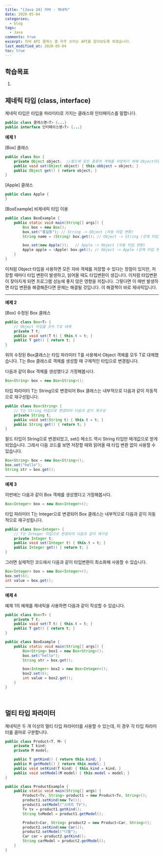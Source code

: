 ```yaml
---
title: "[Java 24] 자바 - 제네릭"
date: 2020-05-04
categories:
  - blog
tags:
  - Java
comments: true
excerpt: 자바 API 클래스 중 자주 쓰이는 API를 알아보도록 하겠습니다.
last_modified_at: 2020-05-04
toc: true
---
```


## 학습목표

1. 

## 제네릭 타입 (class<T>, interface<T>)

제네릭 타입은 타입을 파라미터로 가지는 클래스와 인터페이스를 말합니다. 

```java
public class 클래스명<T> {...}
public interface 인터페이스명<T> {...}
```

**예제 1**

[Box] 클래스 

```java
public class Box {
	private Object object;	//필드에 모든 종류의 객체를 저장하기 위해 Object타입 선언
	public void set(Object object) { this.obbject = object; }
	public Object get() { return object; }
}
```

[Apple] 클래스

```java
public class Apple {
}
```

[BoxExample] 비제네릭 타입 이용

```java
public class BoxExample {
	public static void main(String[] args]) {
		Box box = new Box();
		box.set("홍길동");	// String -> Object (자동 타입 변환)
		String name = (String) box.get(); // Object -> String (강제 타입 변환)

		box.set(new Apple());	// Apple -> Object (자동 타입 변환)
		Apple apple = (Apple) box.get(); // Object -> Apple (강제 타입 변환) 
	}
}
```

이처럼 Object 타입을 사용하면 모든 자바 객체를 저장할 수 있다는 장점이 있지만, 저장할 때마다 타입 변환이 발생하고, 읽어올 때도 타입변환이 생깁니다. 이처럼 타입변환이 잦아지게 되면 프로그램 성능에 좋지 않은 영향을 끼칩니다. 그렇다면 이 매번 발생하면 타입 변환을 해결해준다면 문제는 해결될 것입니다. 이 해결책이 바로 제네릭입니다. 

----------------------------------------------

**예제 2**

[Box] 수정된 Box 클래스 

```java
public class Box<T> {
	// Object 타입을 모두 T로 대체
	private T t;	
	public void set(T t) { this.t = t; }
	public T get() { return t; }
}
```

위의 수정된 Box클래스는 타입 파라미터 T를 사용해서 Object 객체를 모두 T로 대체했습니다. T는 Box 클래스로 객체를 생성할 때 구체적인 타입으로 변경됩니다. 

다음과 같이 Box 객체를 생성했다고 가정해봅시다.

```java
Box<String> box = new Box<String>();
```

타입 파라미터 T는 String으로 변경되어 Box 클래스는 내부적으로 다음과 같이 자동적으로 재구성됩니다. 

```java
public class Box<String> {
	// T는 String 타입으로 변경되어 다음과 같이 재구성
	private String t;	
	public void set(String t) { this.t = t; }
	public String get() { return t; }
}
```

필드 타입이 String으로 변경되었고, set() 메소드 역시 String 타입만 매개값으로 받게 되었습니다. 
그래서 다음 코드를 보면 저장할 때와 읽어올 때 타입 변환 없이 사용할 수 있습니다.


```java
Box<String> box = new Box<String>();
box.set("hello");
String str = box.get();
```

-----------------------------------------------

**예제 3**

이번에는 다음과 같이 Box 객체를 생성했다고 가정해봅시다.

```java
Box<Integer> box = new Box<Integer>();
```

타입 파라미터 T는 Integer으로 변경되어 Box 클래스는 내부적으로 다음과 같이 자동적으로 재구성됩니다.


```java
public class Box<Integer> {
	// T는 Integer 타입으로 변경되어 다음과 같이 재구성
	private Integer t;	
	public void set(Integer t) { this.t = t; }
	public Integer get() { return t; }
}
```

그러면 실제적인 코드에서 다음과 같이 타입변환이 최소화해 사용할 수 있습니다.


```java
Box<Integer> box = new Box<Integer>();
box.set(6);
int value = box.get();
```


-----------------------------------------------

**예제 4**

예제 1의 예제를 제네릭을 사용하면 다음과 같이 작성할 수 있습니다.

```java
public class Box<T> {
	private T t;	
	public void set(T t) { this.t = t; }
	public T get() { return t; }
}
```



```java
public class BoxExample {
	public static void main(String[] args]) {
		Box<String> box1 = new Box<String>();
		box.set("hello");	
		String str = box.get(); 

		box<Integer> box2 = new Box<Integer>();
		box2.set(6);
		int value = box2.get(); 
	}
}
```

<br/>


## 멀티 타입 파라미터

제네릭은 두 개 이상의 멀티 타입 파라미터를 사용할 수 있는데, 이 경우 각 타입 파라미터를 콤마로 구분합니다. 

```java
public class Product<T, M> {
	private T kind;
	private M model;

	public T getKind() { return this.kind; }
	public M getModel() { return this.model; }
	public void setKind(T kind) { this.kind = kind;	}
	public void setModel(M model) {	this.model = model;	}
}
```

```java
public class ProductExample {
	public static void main(String[] args) {
		Product<Tv, String> product1 = new Product<Tv, String>();
		product1.setKind(new Tv());
		product1.setModel("스마트 TV");
		Tv tv = product1.getKind();
		String tvModel = product1.getModel();

		Product<Car, String> product2 = new Product<Car, String>();
		product2.setKind(new Car());
		product2.setModel("디젤");
		Car car = product2.getKind();
		String carModel = product2.getModel();
	}
}
```